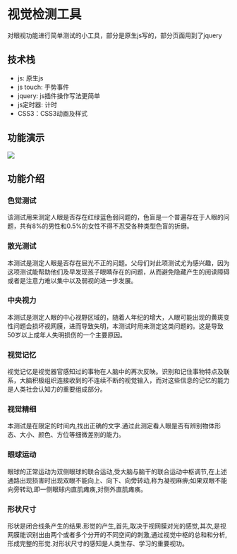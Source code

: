 # 视觉检测工具

对眼视功能进行简单测试的小工具，部分是原生js写的，部分页面用到了jquery

## 技术栈
* js: 原生js
* js touch: 手势事件
* jquery: js插件操作写法更简单
* js定时器: 计时
* CSS3：CSS3动画及样式

## 功能演示

![](https://github.com/liyuhong-hainan/-VISUAL-CHECK-UP-/master/images/demo_1.png)

## 功能介绍

### 色觉测试
该测试用来测定人眼是否存在红绿蓝色弱问题的，色盲是一个普遍存在于人眼的问题，共有8%的男性和0.5%的女性不得不忍受各种类型色盲的折磨。

### 散光测试
本测试是测定人眼是否存在屈光不正的问题。父母们对此项测试尤为感兴趣，因为这项测试能帮助他们及早发现孩子眼睛存在的问题，从而避免隐藏产生的阅读障碍或者是注意力难以集中以及弱视的进一步发展。

### 中央视力
本测试是测定人眼的中心视野区域的，随着人年纪的增大，人眼可能出现的黄斑变性问题会损坏视网膜，进而导致失明，本测试时用来测定这类问题的。这是导致50岁以上成年人失明损伤的一个主要原因。

### 视觉记忆
视觉记忆是视觉器官感知过的事物在人脑中的再次反映。识别和记住事物特点及联系，大脑积极组织连接收到的不连续不断的视觉输入，而对这些信息的记忆的能力是人类社会认知力的重要组成部分。

### 视觉精细
本测试是在限定的时间内,找出正确的文字.通过此测定看人眼是否有辨别物体形态、大小、颜色、方位等细微差别的能力。
 
### 眼球运动
眼球的正常运动为双侧眼球的联合运动,受大脑与脑干的联合运动中枢调节,在上述通路出现损害时出现双眼不能向上、向下、向旁转动,称为凝视麻痹;如果双眼不能向旁转动,即一侧眼球内直肌瘫痪,对侧外直肌瘫痪。

### 形状尺寸
形状是闭合线条产生的结果.形觉的产生,首先,取决于视网膜对光的感觉,其次,是视网膜能识别出由两个或者多个分开的不同空间的刺激,通过视觉中枢的总和和分析,形成完整的形觉.对形状尺寸的感知是人类生存、学习的重要视功。
